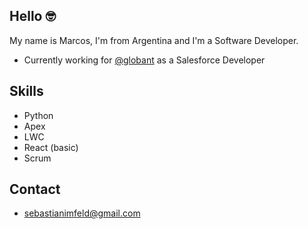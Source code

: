 ## Hello 🤓

My name is Marcos, I'm from Argentina and I'm a Software Developer.

- Currently working for [@globant](https://www.globant.com) as a Salesforce Developer

## Skills

- Python
- Apex
- LWC
- React (basic)
- Scrum

## Contact

- sebastianimfeld@gmail.com
